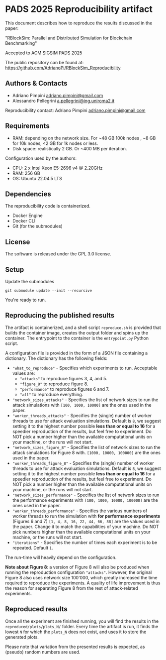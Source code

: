 # PADS 2025 Reproducibility artifact

This document describes how to reproduce the results discussed in the paper:

"RBlockSim: Parallel and Distributed Simulation for Blockchain Benchmarking"

Accepted to ACM SIGSIM PADS 2025

The public repository can be found at: https://github.com/AdrianoPi/RBlockSim_Reproducibility

## Authors & Contacts

* Adriano Pimpini <adriano.pimpini@gmail.com>
* Alessandro Pellegrini <a.pellegrini@ing.uniroma2.it>

Reproducibility contact: Adriano Pimpini <adriano.pimpini@gmail.com>

## Requirements

* RAM: depending on the network size. For ~48 GB 100k nodes , ~8 GB for 10k nodes, <2 GB for 1k nodes or less.
* Disk space: realistically 2 GB. Or ~400 MB per iteration.

Configuration used by the authors:

* CPU: 2 x Intel Xeon E5-2696 v4 @ 2.20GHz
* RAM: 256 GB
* OS: Ubuntu 22.04.5 LTS

## Dependencies

The reproducibility code is containerized.
* Docker Engine
* Docker CLI
* Git (for the submodules)

## License

The software is released under the GPL 3.0 license.

## Setup
Update the submodules

```
git submodule update --init --recursive
```

You're ready to run.

## Reproducing the published results

The artifact is containerized, and a shell script `reproduce.sh` is provided that builds the container image, creates the output folder and spins up the container. The entrypoint to the container is the `entrypoint.py` Python script.

A configuration file is provided in the form of a JSON file containing a dictionary.
The dictionary has the following fields:
* `"what_to_reproduce"` - Specifies which experiments to run. Acceptable values are:
    * `"attacks"` to reproduce figures 3, 4, and 5.
    * `"figure_8"` to reproduce figure 8.
    * `"performance"` to reproduce figures 6 and 7.
    * `"all"` to reproduce everything.
* `"network_sizes_attacks"` - Specifies the list of network sizes to run the attack simulations with `[100, 1000, 10000]` are the ones used in the paper.
* `"worker_threads_attacks"` - Specifies the (single) number of worker threads to use for attack evaluation simulations. Default is `8`, we suggest setting it to the highest number possible **less than or equal to 16** for a speedier reproduction of the results, but feel free to experiment. Do NOT pick a number higher than the available computational units on your machine, or the runs will not start.
* `"network_sizes_figure_8"` - Specifies the list of network sizes to run the attack simulations for Figure 8 with. `[1000, 10000, 100000]` are the ones used in the paper.
* `"worker_threads_figure_8"` - Specifies the (single) number of worker threads to use for attack evaluation simulations. Default is `8`, we suggest setting it to the highest number possible **less than or equal to 16** for a speedier reproduction of the results, but feel free to experiment. Do NOT pick a number higher than the available computational units on your machine, or the runs will not start.
* `"network_sizes_performance"` - Specifies the list of network sizes to run the performance experiments with `[100, 1000, 10000, 100000]` are the ones used in the paper.
* `"worker_threads_performance"` - Specifies the various numbers of worker threads to run the simulation with **for performance experiments** (Figures 6 and 7) `[1, 4, 8, 16, 22, 44, 66, 88]` are the values used in the paper. Change it to match the capabilities of your machine. Do NOT pick numbers higher than the available computational units on your machine, or the runs will not start.
* `"iterations"` - Specifies the number of times each experiment is to be repeated. Default `1`.

The run-time will heavily depend on the configuration.

**Note about Figure 8**: a version of Figure 8 will also be produced when running the reproduction configuration `"attacks"`.
However, the original Figure 8 also uses network size 100'000, which greatly increased the time required to reproduce the experiments.
A quality of life improvement is thus the reason for separating Figure 8 from the rest of attack-related experiments.

## Reproduced results

Once all the experiment are finished running, you will find the results in the `reproduced/plots/plots_N/` folder.
Every time the artifact is run, it finds the lowest `N` for which the `plots_N` does not exist, and uses it to store the generated plots.

Please note that variation from the presented results is expected, as (pseudo) random numbers are used.
